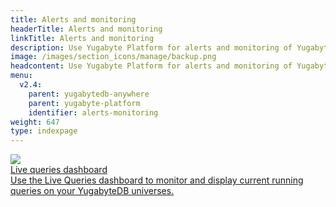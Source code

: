 ```yaml
---
title: Alerts and monitoring
headerTitle: Alerts and monitoring
linkTitle: Alerts and monitoring
description: Use Yugabyte Platform for alerts and monitoring of YugabyteDB universe data.
image: /images/section_icons/manage/backup.png
headcontent: Use Yugabyte Platform for alerts and monitoring of YugabyteDB universe data.
menu:
  v2.4:
    parent: yugabytedb-anywhere
    parent: yugabyte-platform
    identifier: alerts-monitoring
weight: 647
type: indexpage
---
```


<div class="row">

  <div class="col-12 col-md-6 col-lg-12 col-xl-6">
    <a class="section-link icon-offset" href="live-queries-dashboard/">
      <div class="head">
        <img class="icon" src="/images/section_icons/manage/backup.png" aria-hidden="true" />
        <div class="title">Live queries dashboard</div>
      </div>
      <div class="body">
        Use the Live Queries dashboard to monitor and display current running queries on your YugabyteDB universes.
      </div>
    </a>
  </div>

</div>
